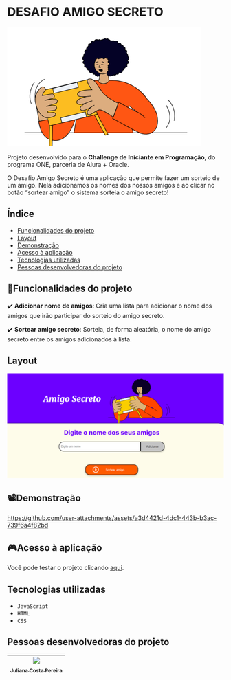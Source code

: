 # DESAFIO AMIGO SECRETO
![AMIGO SECRETO](assets/amigo-secreto.png)


Projeto desenvolvido para o **Challenge de Iniciante em Programação**, do programa ONE, parceria de Alura + Oracle.

O Desafio Amigo Secreto é uma aplicação que permite fazer um sorteio de um amigo. Nela adicionamos os nomes dos nossos amigos e ao clicar no botão “sortear amigo” o sistema sorteia o amigo secreto!

## Índice
- <a href="#funcionalidades">Funcionalidades do projeto<a/>
- <a href="#layout">Layout<a/>
- <a href="#demonstração">Demonstração<a/>
- <a href="#acesso">Acesso à aplicação<a/>
- <a href="#tecnologias">Tecnologias utilizadas<a/>
- <a href="#desenvolvedor">Pessoas desenvolvedoras do projeto<a/>

## 📱Funcionalidades do projeto

:heavy_check_mark: **Adicionar nome de amigos**: Cria uma lista para adicionar o nome dos amigos que irão participar do sorteio do amigo secreto.

:heavy_check_mark: **Sortear amigo secreto**: Sorteia, de forma aleatória, o nome do amigo secreto entre os amigos adicionados à lista.

## Layout
![tela de sorteio](assets/site_amigo_secreto.png)

## 📽Demonstração

https://github.com/user-attachments/assets/a3d4421d-4dc1-443b-b3ac-739f6a4f82bd

## 🎮Acesso à aplicação

Você pode testar o projeto clicando [aqui](https://challenge-amigo-secreto-six-indol.vercel.app/).

## Tecnologias utilizadas

- ``JavaScript``
- ``HTML``
- ``CSS``

## Pessoas desenvolvedoras do projeto

| [<img loading="lazy" src="https://avatars.githubusercontent.com/u/181144451?v=4" width=115><br><sub>Juliana Costa Pereira</sub>](https://github.com/Juliana-CP) |
| :---: |


